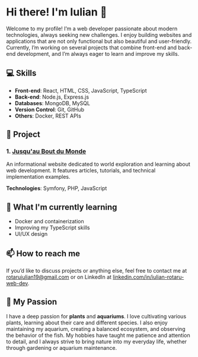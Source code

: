 # Hi there! I'm Iulian 👋

Welcome to my profile! I’m a web developer passionate about modern technologies, always seeking new challenges. I enjoy building websites and applications that are not only functional but also beautiful and user-friendly. Currently, I’m working on several projects that combine front-end and back-end development, and I’m always eager to learn and improve my skills.

## 💻 Skills

- **Front-end**: React, HTML, CSS, JavaScript, TypeScript
- **Back-end**: Node.js, Express.js
- **Databases**: MongoDB, MySQL
- **Version Control**: Git, GitHub
- **Others**: Docker, REST APIs

## 📂 Project

### 1. **[Jusqu'au Bout du Monde](https://github.com/Iulian2023/Projet_Blog)**
   An informational website dedicated to world exploration and learning about web development. It features articles, tutorials, and technical implementation examples.
   
   **Technologies**: Symfony, PHP, JavaScript

## 🌱 What I'm currently learning

- Docker and containerization
- Improving my TypeScript skills
- UI/UX design

## 📫 How to reach me

If you’d like to discuss projects or anything else, feel free to contact me at [rotaruiulian19@gmail.com](mailto:rotaruiulian19@gmail.com) or on LinkedIn at [linkedin.com/in/iulian-rotaru-web-dev](https://www.linkedin.com/in/iulian-rotaru-web-dev/).


## 🔧 My Passion

I have a deep passion for **plants** and **aquariums**. I love cultivating various plants, learning about their care and different species. 
I also enjoy maintaining my aquarium, creating a balanced ecosystem, and observing the behavior of the fish. 
My hobbies have taught me patience and attention to detail, and I always strive to bring nature into my everyday life, whether through gardening or aquarium maintenance.
